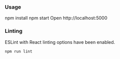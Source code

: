 ### Usage

npm install
npm start
Open http://localhost:5000

### Linting

ESLint with React linting options have been enabled.

```
npm run lint
```

